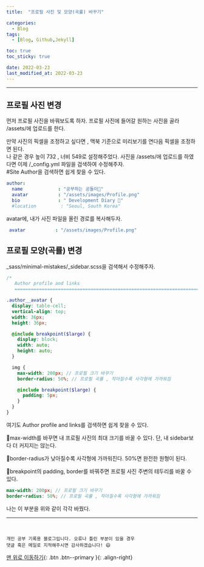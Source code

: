 ```yaml
---
title:  "프로필 사진 및 모양(곡률) 바꾸기" 

categories:
  - Blog
tags:
  - [Blog, Github,Jekyll]

toc: true
toc_sticky: true

date: 2022-03-23
last_modified_at: 2022-03-23
---
```


---
## 프로필 사진 변경

먼저 프로필 사진을 바꿔보도록 하자.
프로필 사진에 들어갈 원하는 사진을 골라 /assets/에 업로드를 한다.

만약 사진의 픽셀을 조정하고 싶다면 , 맥북 기준으로 미리보기를 연다음 픽셀을 조정하면 된다.
<br>
나 같은 경우 높이 732 , 너비 549로 설정해주었다.
사진을 /assets/에 업로드를 하였다면 이제 /_config.yml 파일을 검색하여 수정해주자.
<br>#Site Author을 검색하면 쉽게 찾을 수 있다.

~~~yml
author:
  name             : "공부하는 공돌이📖"  
  avatar           : "/assets/images/Profile.png"
  bio              : " Development Diary 🧸"
  #location         : "Seoul, South Korea"
~~~

avatar에, 내가 사진 파일을 올린 경로를 복사해두자.

~~~yml
 avatar           : "/assets/images/Profile.png"
~~~

## 프로필 모양(곡률) 변경
_sass/minimal-mistakes/_sidebar.scss을 검색해서 수정해주자.

~~~scss
/*
   Author profile and links
   ========================================================================== */

.author__avatar {
  display: table-cell;
  vertical-align: top;
  width: 36px;
  height: 36px;

  @include breakpoint($large) {
    display: block;
    width: auto;
    height: auto;
  }

  img {
    max-width: 200px; // 프로필 크기 바꾸기
    border-radius: 50%; // 프로필 곡률 , 작아질수록 사각형에 가까워짐

    @include breakpoint($large) {
      padding: 5px;
    }
  }
}
~~~
여기도 Author profile and links를 검색하면 쉽게 찾을 수 있다.

📌max-width를 바꾸면 내 프로필 사진의 최대 크기를 바꿀 수 있다.
단, 내 sidebar보다 더 커지지는 않는다.

📌border-radius가 낮아질수록 사각형에 가까워진다.
50%면 완전한 원형이 된다.

📌breakpoint의 padding, border를 바꿔주면 프로필 사진 주변의 테두리를 바꿀 수 있다.

~~~scss
max-width: 200px; // 프로필 크기 바꾸기
border-radius: 50%; // 프로필 곡률 , 작아질수록 사각형에 가까워짐
~~~
나는 이 부분을 위와 같이 각각 바꿨다.
***
<br>

    개인 공부 기록용 블로그입니다. 오류나 틀린 부분이 있을 경우 
    댓글 혹은 메일로 지적해주시면 감사하겠습니다! 😄

[맨 위로 이동하기](#){: .btn .btn--primary }{: .align-right}
